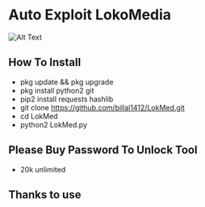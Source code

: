 # Auto Exploit LokoMedia
![Alt Text](https://billal-server.000webhostapp.com/DataImg/Screenshot_2019-12-24-21-47-02-46.png)

## How To Install
- pkg update && pkg upgrade
- pkg install python2 git
- pip2 install requests hashlib
- git clone https://github.com/billal1412/LokMed.git
- cd LokMed
- python2 LokMed.py

## Please Buy Password To Unlock Tool
- 20k unlimited

## Thanks to use
